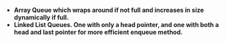 - **Array Queue which wraps around if not full and increases in size dynamically if full.** <br>
- **Linked List Queues. One with only a head pointer, and one with both a head and last pointer for more efficient enqueue method.**